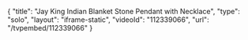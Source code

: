 {
    "title": "Jay King Indian Blanket Stone Pendant with Necklace",
    "type": "solo",
    "layout": "iframe-static",
    "videoId": "112339066",
    "url": "\/tvpembed\/112339066"
}